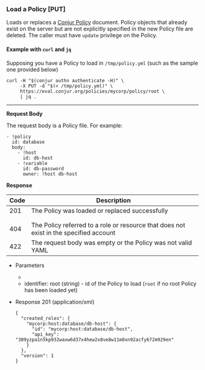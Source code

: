 ### Load a Policy [PUT]

Loads or replaces a [Conjur Policy](https://try.conjur.org/reference/policy.html)
document. Policy objects that already exist on the server but are not explicitly
specified in the new Policy file are deleted. The caller must have `update`
privilege on the Policy.

#### Example with `curl` and `jq`

Supposing you have a Policy to load in `/tmp/policy.yml` (such as the sample one provided below)

```
curl -H "$(conjur authn authenticate -H)" \
     -X PUT -d "$(< /tmp/policy.yml)" \
     https://eval.conjur.org/policies/mycorp/policy/root \
     | jq .
```

---

**Request Body**

The request body is a Policy file. For example:

```
- !policy
  id: database
  body:
    - !host
      id: db-host
    - !variable
      id: db-password
      owner: !host db-host
```

**Response**

| Code | Description                                                                            |
|------|----------------------------------------------------------------------------------------|
|  201 | The Policy was loaded or replaced successfully                                         |
| <!-- include(partials/http_401.md) -->                                                        |
| <!-- include(partials/http_403.md) -->                                                        |
|  404 | The Policy referred to a role or resource that does not exist in the specified account |
|  422 | The request body was empty or the Policy was not valid YAML                            |

+ Parameters
  + <!-- include(partials/account_param.md) -->
  + identifier: root (string) - id of the Policy to load (`root` if no root Policy has been loaded yet)

+ Response 201 (application/xml)

    ```
    {
      "created_roles": {
        "mycorp:host:database/db-host": {
          "id": "mycorp:host:database/db-host",
          "api_key": "309yzpa1n5kp932waxw6d37x4hew2x8ve8w11m8xn92acfy672m929en"
        }
      },
      "version": 1
    }
    ```
